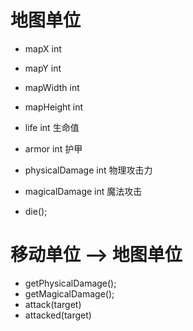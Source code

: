 # 地图单位

- mapX int
- mapY int
- mapWidth int
- mapHeight int
- life int 生命值
- armor int 护甲
- physicalDamage int 物理攻击力
- magicalDamage int 魔法攻击

- die();


# 移动单位 --> 地图单位

- getPhysicalDamage();
- getMagicalDamage();
- attack(target)
- attacked(target)